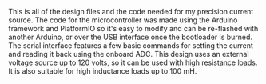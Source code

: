 This is all of the design files and the code needed for my precision current source. The code for the microcontroller was made using the Arduino framework and PlatformIO so it's easy to modify and can be re-flashed with another Arduino, or over the USB interface once the bootloader is burned. The serial interface features a few basic commands for setting the current and reading it back using the onboard ADC. This design uses an external voltage source up to 120 volts, so it can be used with high resistance loads. It is also suitable for high inductance loads up to 100 mH.
